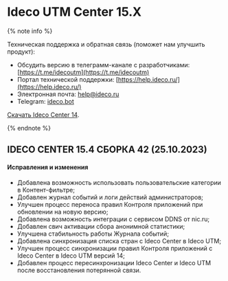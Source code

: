 # Ideco UTM Center 15.Х

{% note info %}

Техническая поддержка и обратная связь (поможет нам улучшить продукт):
* Обсудить версию в телеграмм-канале с разработчиками: [https://t.me/idecoutm](https://t.me/idecoutm)
* Портал технической поддержки: [https://help.ideco.ru/](https://help.ideco.ru/)
* Электронная почта: help@ideco.ru
* Telegram: [ideco.bot](https://telegram.im/@ideco_support_bot)

[Скачать Ideco Center 14](https://my.ideco.ru/). 

{% endnote %}

## IDECO CENTER 15.4 СБОРКА 42 (25.10.2023)

#### Исправления и изменения

* Добавлена возможность использовать пользовательские категории в Контент-фильтре;
* Добавлен журнал событий и логи действий администраторов;
* Улучшен процесс переноса правил Контроля приложений при обновлении на новую версию;
* Добавлена возможность интеграции с сервисом DDNS от nic.ru;
* Добавлен свич активации сбора анонимной статистики;
* Улучшена стабильность работы Журнала событий;
* Добавлена синхронизация списка стран с Ideco Center в Ideco UTM;
* Улучшен процесс синхронизации правил Контроля приложений с Ideco Center в Ideco UTM версий 14;
* Добавлен процесс пересинхронизации Ideco Center и Ideco UTM после восстановления потерянной связи.